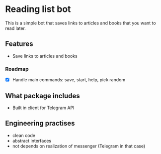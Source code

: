 # Reading list bot 

This is a simple bot that saves links to articles and books that you want to read later.

## Features
- Save links to articles and books

### Roadmap
- [x] Handle main commands: save, start, help, pick random


## What package includes
- Built in client for Telegram API


## Engineering practises
- clean code
- abstract interfaces
- not depends on realization of messenger (Telegram in that case)